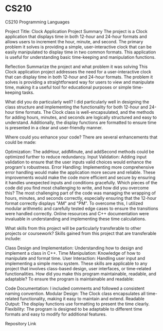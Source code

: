 # CS210
CS210 Programming Languages


Project Title: Clock Application
Project Summary
The project is a Clock application that displays time in both 12-hour and 24-hour formats and allows users to increment the hour, minute, and second. The primary problem it solves is providing a simple, user-interactive clock that can be easily manipulated to display time in two common formats. This application is useful for understanding basic time-keeping and manipulation functions.

Reflection
Summarize the project and what problem it was solving
This Clock application project addresses the need for a user-interactive clock that can display time in both 12-hour and 24-hour formats. The problem it solves is providing a straightforward way for users to view and manipulate time, making it a useful tool for educational purposes or simple time-keeping tasks.

What did you do particularly well?
I did particularly well in designing the class structure and implementing the functionality for both 12-hour and 24-hour time formats. The Clock class is well-encapsulated, and the methods for adding hours, minutes, and seconds are logically structured and easy to understand. Additionally, the display functions are formatted to ensure time is presented in a clear and user-friendly manner.

Where could you enhance your code?
There are several enhancements that could be made:

Optimization: The addHour, addMinute, and addSecond methods could be optimized further to reduce redundancy.
Input Validation: Adding input validation to ensure that the user inputs valid choices would enhance the program's robustness.
Error Handling: Implementing more comprehensive error handling would make the application more secure and reliable.
These improvements would make the code more efficient and secure by ensuring it handles unexpected inputs and conditions gracefully.
Which pieces of the code did you find most challenging to write, and how did you overcome this?
The most challenging part of the code was managing the wrapping of hours, minutes, and seconds correctly, especially ensuring that the 12-hour format correctly displays "AM" and "PM". To overcome this, I utilized modular arithmetic and carefully tested edge cases to ensure the transitions were handled correctly. Online resources and C++ documentation were invaluable in understanding and implementing these time calculations.

What skills from this project will be particularly transferable to other projects or coursework?
Skills gained from this project that are transferable include:

Class Design and Implementation: Understanding how to design and implement a class in C++.
Time Manipulation: Knowledge of how to manipulate and format time.
User Interaction: Handling user input and implementing a simple menu system.
These skills are applicable to any project that involves class-based design, user interfaces, or time-related functionalities.
How did you make this program maintainable, readable, and adaptable?
To ensure the program is maintainable and readable:

Code Documentation: I included comments and followed a consistent naming convention.
Modular Design: The Clock class encapsulates all time-related functionality, making it easy to maintain and extend.
Readable Output: The display functions use formatting to present the time clearly.
Flexibility: The program is designed to be adaptable to different time formats and easy to modify for additional features.


Repository Link


